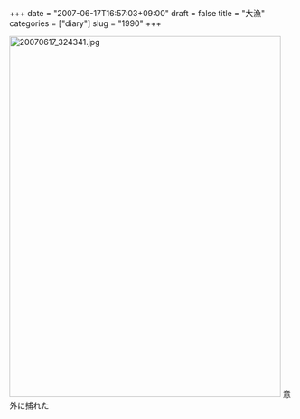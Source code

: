 +++
date = "2007-06-17T16:57:03+09:00"
draft = false
title = "大漁"
categories = ["diary"]
slug = "1990"
+++

<img src="http://ieiriblog.img.jugem.jp/20070617_324341.jpg" class="pict" width="480" height="640" alt="20070617_324341.jpg" />
意外に捕れた

